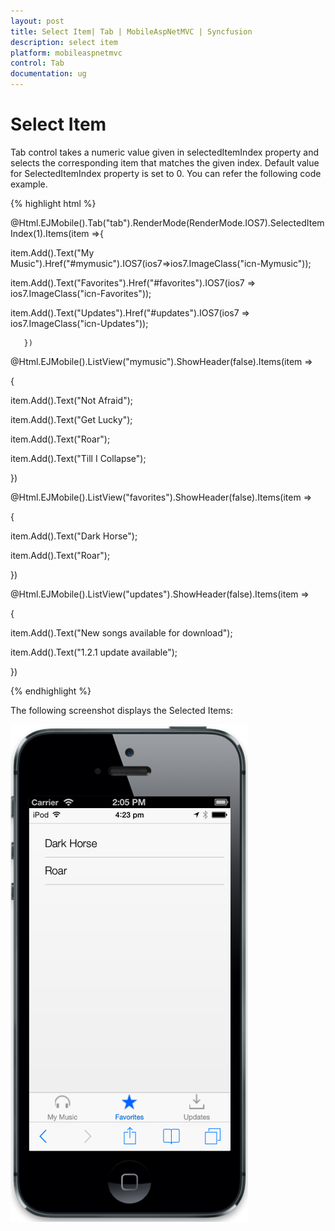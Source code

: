 ```yaml
---
layout: post
title: Select Item| Tab | MobileAspNetMVC | Syncfusion
description: select item
platform: mobileaspnetmvc
control: Tab
documentation: ug
---
```


# Select Item

Tab control takes a numeric value given in selectedItemIndex property and selects the corresponding item that matches the given index. Default value for SelectedItemIndex property is set to 0. You can refer the following code example. 

{% highlight html %}

@Html.EJMobile().Tab("tab").RenderMode(RenderMode.IOS7).SelectedItemIndex(1).Items(item =>{

item.Add().Text("My Music").Href("#mymusic").IOS7(ios7=>ios7.ImageClass("icn-Mymusic"));

item.Add().Text("Favorites").Href("#favorites").IOS7(ios7 => ios7.ImageClass("icn-Favorites"));

item.Add().Text("Updates").Href("#updates").IOS7(ios7 => ios7.ImageClass("icn-Updates"));

       })

<!-- Tab first item -->

@Html.EJMobile().ListView("mymusic").ShowHeader(false).Items(item =>

{

item.Add().Text("Not Afraid");

item.Add().Text("Get Lucky");

item.Add().Text("Roar");

item.Add().Text("Till I Collapse");

})

<!-- Tab second item -->

@Html.EJMobile().ListView("favorites").ShowHeader(false).Items(item =>

{

item.Add().Text("Dark Horse");

item.Add().Text("Roar");

})

<!-- Tab third item -->

@Html.EJMobile().ListView("updates").ShowHeader(false).Items(item =>

{

item.Add().Text("New songs available for download");

item.Add().Text("1.2.1 update available");

})

{% endhighlight %}

The following screenshot displays the Selected Items:

![C:/Users/vincentxavier/Desktop/Work/Documentation/Complete Doc/Tab/Tab Complete Doc/Screen shots/tab5.png](Select-Item_images/Select-Item_img1.png)



